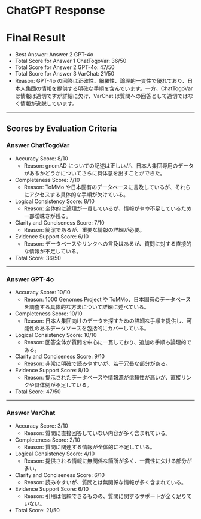 # ChatGPT Response

# Final Result

- Best Answer: Answer 2 GPT-4o
- Total Score for Answer 1 ChatTogoVar: 36/50
- Total Score for Answer 2 GPT-4o: 47/50
- Total Score for Answer 3 VarChat: 21/50
- Reason: GPT-4o の回答は正確性、網羅性、論理的一貫性で優れており、日本人集団の情報を提供する明確な手順を含んでいます。一方、ChatTogoVar は情報は適切ですが詳細に欠け、VarChat は質問への回答として適切ではなく情報が逸脱しています。

---

## Scores by Evaluation Criteria

### Answer ChatTogoVar
- Accuracy Score: 8/10
  - Reason: gnomAD についての記述は正しいが、日本人集団専用のデータがあるかどうかについてさらに具体意を出すことができた。
- Completeness Score: 7/10
  - Reason: ToMMo や日本固有のデータベースに言及しているが、それらにアクセスする具体的な手順が欠けている。
- Logical Consistency Score: 8/10
  - Reason: 全体的に論理が一貫しているが、情報がやや不足しているため一部曖昧さが残る。
- Clarity and Conciseness Score: 7/10
  - Reason: 簡潔であるが、重要な情報の詳細が必要。
- Evidence Support Score: 6/10
  - Reason: データベースやリンクへの言及はあるが、質問に対する直接的な情報が不足している。
- Total Score: 36/50

---

### Answer GPT-4o
- Accuracy Score: 10/10
  - Reason: 1000 Genomes Project や ToMMo、日本固有のデータベースを調査する具体的な方法について詳細に述べている。
- Completeness Score: 10/10
  - Reason: 日本人集団向けのデータを探すための詳細な手順を提供し、可能性のあるデータソースを包括的にカバーしている。
- Logical Consistency Score: 10/10
  - Reason: 回答全体が質問を中心に一貫しており、追加の手順も論理的である。
- Clarity and Conciseness Score: 9/10
  - Reason: 非常に明確で読みやすいが、若干冗長な部分がある。
- Evidence Support Score: 8/10
  - Reason: 提示されたデータベースや情報源が信頼性が高いが、直接リンクや具体例が不足している。
- Total Score: 47/50

---

### Answer VarChat
- Accuracy Score: 3/10
  - Reason: 質問に直接回答していない内容が多く含まれている。
- Completeness Score: 2/10
  - Reason: 質問に関連する情報が全体的に不足している。
- Logical Consistency Score: 4/10
  - Reason: 提供される情報に無関係な箇所が多く、一貫性に欠ける部分が多い。
- Clarity and Conciseness Score: 6/10
  - Reason: 読みやすいが、質問とは無関係な情報が多く含まれている。
- Evidence Support Score: 6/10
  - Reason: 引用は信頼できるものの、質問に関するサポートが全く足りていない。
- Total Score: 21/50